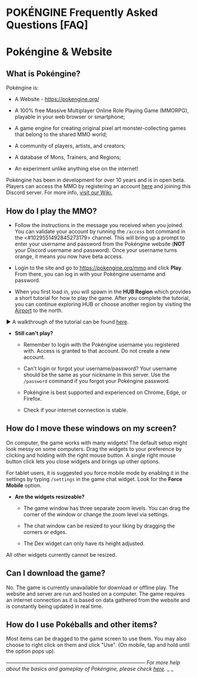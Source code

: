 # POKÉNGINE Frequently Asked Questions [FAQ]

# __Pokéngine & Website__
## What is Pokéngine?
Pokéngine is:
- A Website - https://pokengine.org/

- A 100% free Massive Multiplayer Online Role Playing Game (MMORPG), playable in your web browser or smartphone; 

- A game engine for creating original pixel art monster-collecting games that belong to the shared MMO world;

- A community of players, artists, and creators;

- A database of Mons, Trainers, and Regions;

- An experiment unlike anything else on the internet!

Pokéngine has been in development for over 10 years and is in open beta. Players can access the MMO by registering an account [here](<https://pokengine.org/register>) and joining this Discord server.
For more info, [visit our Wiki.](<https://pokengine.fandom.com/wiki/About_Pokengine>)

## How do I play the MMO?
- Follow the instructions in the message you received when you joined. You can validate your account by running the `/access` bot command in the <#1029551492845273179> channel. This will bring up a prompt to enter your username and password from the Pokéngine website (**NOT** your Discord username and password). Once your username turns orange, it means you now have beta access.

- Login to the site and go to <https://pokengine.org/mmo> and click **Play**. From there, you can log in with your Pokéngine username and password.

- When you first load in, you will spawn in the **HUB Region** which provides a short tutorial for how to play the game. After you complete the tutorial, you can continue 
exploring HUB or choose another region by visiting the [Airport](<https://pokengine.fandom.com/wiki/Airport>) to the north.

 ▶️ A walkthrough of the tutorial can be found [here](<https://pokengine.fandom.com/wiki/HUB_Island#Tutorial_Walkthrough>).

- **Still can't play?**
  - Remember to login with the Pokéngine username you registered with. Access is granted to that account. Do not create a new account.

  - Can't login or forgot your username/password? Your username should be the same as your nickname in this server. Use the `/password` command if you forgot your Pokéngine password.

  - Pokéngine is best supported and experienced on Chrome, Edge, or Firefox.

  - Check if your internet connection is stable.

## How do I move these windows on my screen?
On computer, the game works with many widgets! The default setup might look messy on some computers. Drag the widgets to your preference by clicking and holding with the right mouse button. A single right mouse button click lets you close widgets and brings up other options.

For tablet users, it is suggested you force mobile mode by enabling it in the settings by typing `/settings` in the game chat widget. Look for the **Force Mobile** option.

- **Are the widgets resizeable?**

  - The game window has three separate zoom levels. You can drag the corner of the window or change the zoom level via settings.

  - The chat window can be resized to your liking by dragging the corners or edges.
  
  - The Dex widget can only have its height adjusted.

All other widgets currently cannot be resized.

## Can I download the game?
No. The game is currently unavailable for download or offline play. The website and server are run and hosted on a computer. The game requires an internet connection as it is based on data gathered from the website and is constantly being updated in real time.

## How do I use Pokéballs and other items?
Most items can be dragged to the game screen to use them. You may also choose to right click on them and click "Use". (On mobile, tap and hold until the option pops up).

———————————————————————————
*For more help about the basics and gameplay of Pokéngine, please check [here](<https://pokengine.fandom.com/wiki/FAQ#Basics>).*
_ _